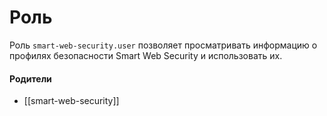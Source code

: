 # Роль

Роль `smart-web-security.user` позволяет просматривать информацию о профилях безопасности Smart Web Security и использовать их.


#### Родители

- [[smart-web-security]]
